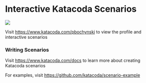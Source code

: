 # Interactive Katacoda Scenarios

[![](http://shields.katacoda.com/katacoda/pbochynski/count.svg)](https://www.katacoda.com/pbochynski "Get your profile on Katacoda.com")

Visit https://www.katacoda.com/pbochynski to view the profile and interactive scenarios

### Writing Scenarios
Visit https://www.katacoda.com/docs to learn more about creating Katacoda scenarios

For examples, visit https://github.com/katacoda/scenario-example
